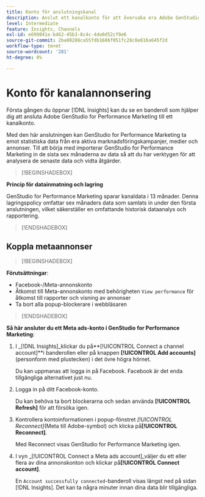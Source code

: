 ```yaml
---
title: Konto för anslutningskanal
description: Anslut ett kanalkonto för att övervaka era Adobe GenStudio for Performance Marketing-kampanjer och medieprestanda.
level: Intermediate
feature: Insights, Channels
exl-id: e699041e-b462-45b3-8c4c-4de0d52cf0e6
source-git-commit: 2ba00288ca55fdb1686f051fc28c8e816a645f2d
workflow-type: tm+mt
source-wordcount: '281'
ht-degree: 0%

---
```


# Konto för kanalannonsering

Första gången du öppnar [!DNL Insights] kan du se en banderoll som hjälper dig att ansluta Adobe GenStudio for Performance Marketing till ett kanalkonto.

Med den här anslutningen kan GenStudio for Performance Marketing ta emot statistiska data från era aktiva marknadsföringskampanjer, medier och annonser. Till att börja med importerar GenStudio for Performance Marketing in de sista sex månaderna av data så att du har verktygen för att analysera de senaste data och vidta åtgärder.

>[!BEGINSHADEBOX]

**Princip för datainmatning och lagring**

GenStudio for Performance Marketing sparar kanaldata i 13 månader. Denna lagringspolicy omfattar sex månaders data som samlats in under den första anslutningen, vilket säkerställer en omfattande historisk dataanalys och rapportering.

>[!ENDSHADEBOX]

## Koppla metaannonser

>[!BEGINSHADEBOX]

**Förutsättningar**:

- Facebook-/Meta-annonskonto
- Åtkomst till Meta-annonskonto med behörigheten `View performance` för åtkomst till rapporter och visning av annonser
- Ta bort alla popup-blockerare i webbläsaren

>[!ENDSHADEBOX]

**Så här ansluter du ett Meta ads-konto i GenStudio for Performance Marketing**:

1. I _[!DNL Insights]_klickar du på&#x200B;**[!UICONTROL Connect a channel account]**i banderollen eller på knappen **[!UICONTROL Add accounts]**(personform med plustecken) i det övre högra hörnet.

   Du kan uppmanas att logga in på Facebook. Facebook är det enda tillgängliga alternativet just nu.

1. Logga in på ditt Facebook-konto.

   Du kan behöva ta bort blockerarna och sedan använda **[!UICONTROL Refresh]** för att försöka igen.

1. Kontrollera kontoinformationen i popup-fönstret _[!UICONTROL Reconnect]_(Meta till Adobe-symbol) och klicka på&#x200B;**[!UICONTROL Reconnect]**.

   Med Reconnect visas GenStudio for Performance Marketing igen.

1. I vyn _[!UICONTROL Connect a Meta ads account]_väljer du ett eller flera av dina annonskonton och klickar på&#x200B;**[!UICONTROL Connect account]**.

   En `Account successfully connected`-banderoll visas längst ned på sidan [!DNL Insights]. Det kan ta några minuter innan dina data blir tillgängliga.
